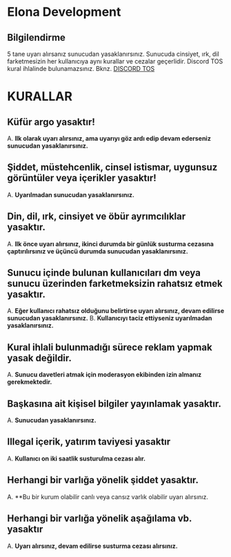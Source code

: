 # Elona Development 

 ## Bilgilendirme
 5 tane uyarı alırsanız sunucudan yasaklanırsınız.
 Sunucuda cinsiyet, ırk, dil farketmesizin her kullanıcıya aynı kurallar ve cezalar geçerlidir.
 Discord TOS kural ihlalinde bulunamazsınız. Bknz. [DISCORD TOS](https://discord.com/terms)

# KURALLAR

## Küfür argo yasaktır!
A. **Ilk olarak uyarı alırsınız, ama uyarıyı göz ardı edip devam ederseniz sunucudan yasaklanırsınız.**

## Şiddet, müstehcenlik, cinsel istismar, uygunsuz görüntüler veya içerikler yasaktır!
A. **Uyarılmadan sunucudan yasaklanırsınız.**

## Din, dil, ırk, cinsiyet ve öbür ayrımcılıklar yasaktır.
A. **Ilk önce uyarı alırsınız, ikinci durumda bir günlük susturma cezasına çaptırılırsınız ve üçüncü durumda sunucudan yasaklanırsınız.**

## Sunucu içinde bulunan kullanıcıları dm veya sunucu üzerinden farketmeksizin rahatsız etmek yasaktır.
A. **Eğer kullanıcı rahatsız olduğunu belirtirse uyarı alırsınız, devam edilirse sunucudan yasaklanırsınız.**
B. **Kullanıcıyı taciz ettiyseniz uyarılmadan yasaklanırsınız.**

## Kural ihlali bulunmadığı sürece reklam yapmak yasak değildir.
A. **Sunucu davetleri atmak için moderasyon ekibinden izin almanız gerekmektedir.**

## Başkasına ait kişisel bilgiler yayınlamak yasaktır.
A. **Sunucudan yasaklanırsınız.**

## Illegal içerik, yatırım taviyesi yasaktır
A. **Kullanıcı on iki saatlik susturulma cezası alır.**

## Herhangi bir varlığa yönelik şiddet yasaktır.
A. **Bu bir kurum olabilir canlı veya cansız varlık olabilir uyarı alırsınız.

## Herhangi bir varlığa yönelik aşağılama vb. yasaktır
A. **Uyarı alırsınız, devam edilirse susturma cezası alırsınız.**
